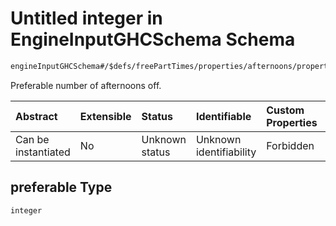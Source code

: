 # Untitled integer in EngineInputGHCSchema Schema

```txt
engineInputGHCSchema#/$defs/freePartTimes/properties/afternoons/properties/preferable
```

Preferable number of afternoons off.

| Abstract            | Extensible | Status         | Identifiable            | Custom Properties | Additional Properties | Access Restrictions | Defined In                                                        |
| :------------------ | :--------- | :------------- | :---------------------- | :---------------- | :-------------------- | :------------------ | :---------------------------------------------------------------- |
| Can be instantiated | No         | Unknown status | Unknown identifiability | Forbidden         | Allowed               | none                | [ghc.schema.json*](../out/ghc.schema.json "open original schema") |

## preferable Type

`integer`
